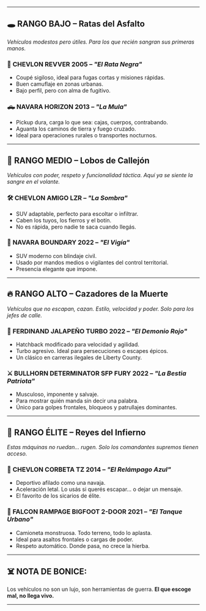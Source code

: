 

---

## 🕳️ **RANGO BAJO – Ratas del Asfalto**

*Vehículos modestos pero útiles. Para los que recién sangran sus primeras manos.*

### 🔧 **CHEVLON REVVER 2005** – *"El Rata Negra"*

* Coupé sigiloso, ideal para fugas cortas y misiones rápidas.
* Buen camuflaje en zonas urbanas.
* Bajo perfil, pero con alma de fugitivo.

### 🛻 **NAVARA HORIZON 2013** – *"La Mula"*

* Pickup dura, carga lo que sea: cajas, cuerpos, contrabando.
* Aguanta los caminos de tierra y fuego cruzado.
* Ideal para operaciones rurales o transportes nocturnos.

---

## 🐺 **RANGO MEDIO – Lobos de Callejón**

*Vehículos con poder, respeto y funcionalidad táctica. Aquí ya se siente la sangre en el volante.*

### 🛠️ **CHEVLON AMIGO LZR** – *"La Sombra"*

* SUV adaptable, perfecto para escoltar o infiltrar.
* Caben los tuyos, los fierros y el botín.
* No es rápida, pero nadie te saca cuando llegás.

### 🦅 **NAVARA BOUNDARY 2022** – *"El Vigía"*

* SUV moderno con blindaje civil.
* Usado por mandos medios o vigilantes del control territorial.
* Presencia elegante que impone.

---

## 🔥 **RANGO ALTO – Cazadores de la Muerte**

*Vehículos que no escapan, cazan. Estilo, velocidad y poder. Solo para los jefes de calle.*

### 🐍 **FERDINAND JALAPEÑO TURBO 2022** – *"El Demonio Rojo"*

* Hatchback modificado para velocidad y agilidad.
* Turbo agresivo. Ideal para persecuciones o escapes épicos.
* Un clásico en carreras ilegales de Liberty County.

### ⚔️ **BULLHORN DETERMINATOR SFP FURY 2022** – *"La Bestia Patriota"*

* Musculoso, imponente y salvaje.
* Para mostrar quién manda sin decir una palabra.
* Único para golpes frontales, bloqueos y patrullajes dominantes.

---

## 🐉 **RANGO ÉLITE – Reyes del Infierno**

*Estas máquinas no ruedan… rugen. Solo los comandantes supremos tienen acceso.*

### 🧨 **CHEVLON CORBETA TZ 2014** – *"El Relámpago Azul"*

* Deportivo afilado como una navaja.
* Aceleración letal. Lo usás si querés escapar… o dejar un mensaje.
* El favorito de los sicarios de élite.

### 🦍 **FALCON RAMPAGE BIGFOOT 2-DOOR 2021** – *"El Tanque Urbano"*

* Camioneta monstruosa. Todo terreno, todo lo aplasta.
* Ideal para asaltos frontales o cargas de poder.
* Respeto automático. Donde pasa, no crece la hierba.

---

## ☠️ **NOTA DE BONICE:**

Los vehículos no son un lujo, son herramientas de guerra.
**El que escoge mal, no llega vivo.**

---



